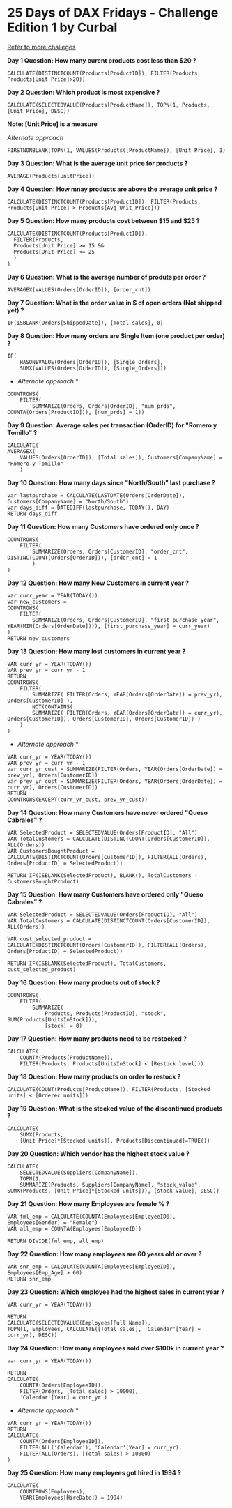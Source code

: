 # 25 Days of DAX Fridays - Challenge Edition 1 by Curbal 
[Refer to more challeges](https://curbal.com/25-days-of-dax-fridays-challenge-ed1-northwind-company)


**Day 1 Question: How many curent products cost less than $20 ?**

```
CALCULATE(DISTINCTCOUNT(Products[ProductID]), FILTER(Products, Products[Unit Price]>20))
```

**Day 2 Question: Which product is most expensive ?**

```
CALCULATE(SELECTEDVALUE(Products[ProductName]), TOPN(1, Products, [Unit Price], DESC))
```
**Note: [Unit Price] is a measure**

_Alternate approach_
```
FIRSTNONBLANK(TOPN(1, VALUES(Products([ProductName]), [Unit Price], 1)
```

**Day 3 Question: What is the average unit price for products ?**

```
AVERAGE(Products[UnitPrice])
```

**Day 4 Question: How mnay products are above the average unit price ?**

```
CALCULATE(DISTINCTCOUNT(Products[ProductID]), FILTER(Products, Products[Unit Price] > Products[Avg_Unit_Price]))
```

**Day 5 Question: How many products cost between $15 and $25 ?**

```
CALCULATE(DISTINCTCOUNT(Products[ProductID]), 
  FILTER(Products, 
  Products[Unit Price] >= 15 &&
  Products[Unit Price] <= 25
  )
)
```

**Day 6 Question: What is the average number of produts per order ?**

```
AVERAGEX(VALUES(Orders[OrderID]), [order_cnt])
```

**Day 7 Question: What is the order value in $ of open orders (Not shipped yet) ?**

```
IF(ISBLANK(Orders[ShippedDate]), [Total sales], 0)
```

**Day 8 Question: How many orders are Single Item (one product per order) ?**

```
IF(
    HASONEVALUE(Orders[OrderID]), [Single_Orders],
    SUMX(VALUES(Orders[OrderID]), [Single_Orders]))
```

* *Alternate approach* *
```
COUNTROWS(
    FILTER(
        SUMMARIZE(Orders, Orders[OrderID], "num_prds", COUNTA(Orders[ProductID])), [num_prds] = 1))
```

**Day 9 Question: Average sales per transaction (OrderID) for "Romero y Tomillo" ?**

```
CALCULATE(
AVERAGEX(
    VALUES(Orders[OrderID]), [Total sales]), Customers[CompanyName] = "Romero y Tomillo"
    ) 
```


**Day 10 Question: How many days since "North/South" last purchase ?**

```
var lastpurchase = CALCULATE(LASTDATE(Orders[OrderDate]), Customers[CompanyName] = "North/South")
var days_diff = DATEDIFF(lastpurchase, TODAY(), DAY)
RETURN days_diff
```

**Day 11 Question: How many Customers have ordered only once ?**

```
COUNTROWS(
    FILTER(
        SUMMARIZE(Orders, Orders[CustomerID], "order_cnt", DISTINCTCOUNT(Orders[OrderID])), [order_cnt] = 1
        )
)
```

**Day 12 Question: How many New Customers in current year ?**

```
var curr_year = YEAR(TODAY())
var new_customers = 
COUNTROWS(
    FILTER(
        SUMMARIZE(Orders, Orders[CustomerID], "first_purchase_year", YEAR(MIN(Orders[OrderDate]))), [first_purchase_year] = curr_year)
)
RETURN new_customers
```

**Day 13 Question: How many lost customers in current year ?**

```
VAR curr_yr = YEAR(TODAY())
VAR prev_yr = curr_yr - 1
RETURN
COUNTROWS(
    FILTER(
        SUMMARIZE( FILTER(Orders, YEAR(Orders[OrderDate]) = prev_yr), Orders[CustomerID] ),
        NOT(CONTAINS(
        SUMMARIZE( FILTER(Orders, YEAR(Orders[OrderDate]) = curr_yr), Orders[CustomerID]), Orders[CustomerID], Orders[CustomerID]) )
    )
)
```

* *Alternate approach* *
```
VAR curr_yr = YEAR(TODAY())
VAR prev_yr = curr_yr - 1
var curr_yr_cust = SUMMARIZE(FILTER(Orders, YEAR(Orders[OrderDate]) = prev_yr), Orders[CustomerID])
var prev_yr_cust = SUMMARIZE(FILTER(Orders, YEAR(Orders[OrderDate]) = curr_yr), Orders[CustomerID])
RETURN
COUNTROWS(EXCEPT(curr_yr_cust, prev_yr_cust))
```

**Day 14 Question: How many Customers have never ordered "Queso Cabrales" ?**

```
VAR SelectedProduct = SELECTEDVALUE(Orders[ProductID], "All")
VAR TotalCustomers = CALCULATE(DISTINCTCOUNT(Orders[CustomerID]), ALL(Orders))
VAR CustomersBoughtProduct = CALCULATE(DISTINCTCOUNT(Orders[CustomerID]), FILTER(ALL(Orders), Orders[ProductID] = SelectedProduct))

RETURN IF(ISBLANK(SelectedProduct), BLANK(), TotalCustomers - CustomersBoughtProduct)
```

**Day 15 Question: How many Customers have ordered only "Queso Cabrales" ?**

```
VAR SelectedProduct = SELECTEDVALUE(Orders[ProductID], "All")
VAR TotalCustomers = CALCULATE(DISTINCTCOUNT(Orders[CustomerID]), ALL(Orders))

VAR cust_selected_product = CALCULATE(DISTINCTCOUNT(Orders[CustomerID]), FILTER(ALL(Orders), Orders[ProductID] = SelectedProduct))

RETURN IF(ISBLANK(SelectedProduct), TotalCustomers, cust_selected_product)
```

**Day 16 Question: How many products out of stock ?**

```
COUNTROWS(
    FILTER(
        SUMMARIZE(
            Products, Products[ProductID], "stock", SUM(Products[UnitsInStock])), 
            [stock] = 0)
```

**Day 17 Question: How many products need to be restocked ?**

```
CALCULATE(
    COUNTA(Products[ProductName]), 
    FILTER(Products, Products[UnitsInStock] < [Restock level]))
```

**Day 18 Question: How many products on order to restock ?**

```
CALCULATE(COUNT(Products[ProductName]), FILTER(Products, [Stocked units] < [Orderec units]))
```

**Day 19 Question: What is the stocked value of the discontinued products ?**

```
CALCULATE(
    SUMX(Products, 
    [Unit Price]*[Stocked units]), Products[Discontinued]=TRUE())
```

**Day 20 Question: Which vendor has the highest stock value ?**

```
CALCULATE(
    SELECTEDVALUE(Suppliers[CompanyName]),
    TOPN(1, 
    SUMMARIZE(Products, Suppliers[CompanyName], "stock_value", SUMX(Products, [Unit Price]*[Stocked units])), [stock_value], DESC))
```

**Day 21 Question: How many Employees are female % ?**

```
VAR fml_emp = CALCULATE(COUNTA(Employees[EmployeeID]), Employees[Gender] = "Female")
VAR all_emp = COUNTA(Employees[EmployeeID])

RETURN DIVIDE(fml_emp, all_emp)
```

**Day 22 Question: How many employees are 60 years old or over ?**

```
VAR snr_emp = CALCULATE(COUNTA(Employees[EmployeeID]), Employees[Emp_Age] > 60)
RETURN snr_emp
```

**Day 23 Question: Which employee had the highest sales in current year ?**

```
VAR curr_yr = YEAR(TODAY())

RETURN
CALCULATE(SELECTEDVALUE(Employees[Full Name]), 
TOPN(1, Employees, CALCULATE([Total sales], 'Calendar'[Year] = curr_yr), DESC))
```

**Day 24 Question: How many employees sold over $100k in current year ?**

```
var curr_yr = YEAR(TODAY())

RETURN
CALCULATE(
    COUNTA(Orders[EmployeeID]), 
    FILTER(Orders, [Total sales] > 10000), 
    'Calendar'[Year] = curr_yr )
```

* *Alternate approach* *
```
VAR curr_yr = YEAR(TODAY())
RETURN
CALCULATE(
    COUNTA(Orders[EmployeeID]),
    FILTER(ALL('Calendar'), 'Calendar'[Year] = curr_yr),
    FILTER(ALL(Orders), [Total sales] > 10000)
)
```

**Day 25 Question: How many employees got hired in 1994 ?**

```
CALCULATE(
    COUNTROWS(Employees), 
    YEAR(Employees[HireDate]) = 1994)
```



